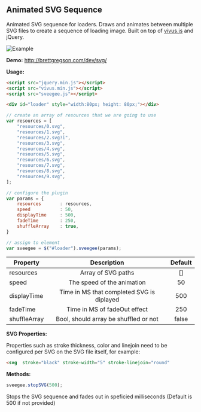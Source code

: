 ## Animated SVG Sequence

Animated SVG sequence for loaders. Draws and animates between multiple SVG files to create a sequence of loading image. Built on top of [vivus.js](https://github.com/maxwellito/vivus) and jQuery. 

![Example](blob:http://imgur.com/0d8c8369-e974-423a-ae84-cb3ebe70790b)


**Demo:**
http://brettgregson.com/dev/svg/

**Usage:**

```html
<script src="jquery.min.js"></script>
<script src="vivus.min.js"></script>
<script src="sveegee.js"></script>
```

````html
<div id="loader" style="width:80px; height: 80px;"></div>
````

```javascript
// create an array of resources that we are going to use
var resources = [
	"resources/0.svg",
	"resources/1.svg",
	"resources/2.svg?i",
	"resources/3.svg",
	"resources/4.svg",
	"resources/5.svg",
	"resources/6.svg",			
	"resources/7.svg",
	"resources/8.svg",
	"resources/9.svg",
];

// configure the plugin
var params = {
	resources		: resources,
	speed			: 50,
	displayTime		: 500,
	fadeTime		: 250,
	shuffleArray	: true,
}

// assign to element
var sveegee = $("#loader").sveegee(params);
```

| Property        | Description | Default |
| ------------- |:-------------:|:-------------:|
| resources      | Array of SVG paths |[]|
| speed      | The speed of the animation       |50|
| displayTime | Time in MS that completed SVG is diplayed      |500|
| fadeTime      | Time in MS of fadeOut effect |250|
| shuffleArray      | Bool, should array be shuffled or not |false|

**SVG Properties:**

Properties such as stroke thickness, color and linejoin need to be configured per SVG on the SVG file itself, for example:
```html
<svg  stroke="black" stroke-width="5" stroke-linejoin="round"
```

**Methods:**

```javascript
sveegee.stopSVG(500);
```

Stops the SVG sequence and fades out in speficied milliseconds (Default is 500 if not provided)

